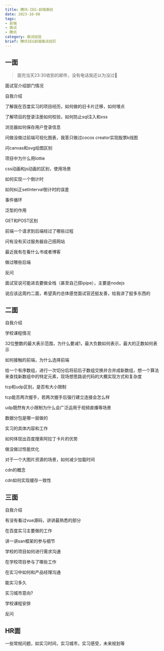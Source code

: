 ```yaml
---
title: 腾讯-IEG-前端面经
date: 2023-10-08
tags:
- 前端
- 面试
- 腾讯
category: 面试经验
brief: 腾讯IEG前端面试经历
---
```


## 一面

> 面完当天23:30收到的邮件，没有电话我还以为没过🥶

面试官介绍部门情况

自我介绍

了解我在百度实习的项目经历，如何做的旧卡片迁移，如何埋点

了解项目的登录注册如何校验，如何防止sql注入和xss

浏览器如何保存用户登录信息

问做没做过前端可视化图表，我答只做过cocos creator实现股票k线图

问canvas和svg绘图区别

项目中为什么用lottie

css动画和js动画的区别，使用场景

如何实现一个倒计时

如何纠正setInterval倒计时的误差

事件循环

泛型的作用

GET和POST区别

前端一个请求到后端经过了哪些过程

问有没有买过服务器自己搭网站

最近我有在看什么书或者博客

做过哪些后端

反问

面试官说可能进去要做全栈（甚至自己搭ipipe），主要是nodejs

说应该这周约二面，希望真约总体感觉面试官还挺友善，给我讲了挺多东西的

## 二面

自我介绍

学校课程情况

32位整数的最大表示范围，为什么要减1，最大负数如何表示，最大的正数如何表示

如何接触的前端，为什么选择前端

给一个有序数组，进行一次切分后将前后子数组交换并合并成新数组，想一个算法来查找新数组中的特定元素，现场想思路说代码的大概实现方式和复杂度

tcp和udp区别，是否有大小限制

tcp能否两次握手，若两次握手后强行建立连接会怎么样

udp既然有大小限制为什么会广泛运用于视频直播等场景

数据分包是哪一层做的

实习的具体内容和工作

如何体现出百度搜索阿拉丁卡片的优势

做没做过性能优化

对于一个大图片资源的场景，如何减少加载时间

cdn的概念

cdn如何实现缓存一致性

## 三面

自我介绍

有没有看过vue源码，讲讲最熟悉的部分

在百度实习主要做的工作

讲一讲san框架的参与细节

学校的项目如何进行需求沟通

在学校项目参与了哪些工作

在实习中如何和产品经理沟通

能实习多久

实习城市意向?

学校课程安排

反问

## HR面

一些常规问题，如实习时间，实习城市，实习感受，未来规划等
